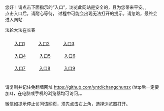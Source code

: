 您好！请点击下面指示的“入口”，浏览此网站是安全的，且为您带来平安。。 <br/>
点击入口后，请耐心等待， 过程中可能会出现无法打开的提示，请忽略，最终会进入网站. </br>

法轮大法在长春<br/>
<div style="padding:10px"><a style="margin:20px" target="_blank" href="https://d2q9ec9dnr4y64.cloudfront.net/2Qpsp?zqlosvno" id="ccLink1" rel="nofollow">入口1</a> <a target="_blank" style="margin:20px" href="https://dkht2fsjl7sab.cloudfront.net/2Qpsp?emnjhfh" id="ccLink2" rel="nofollow">入口2</a> <a style="margin:20px" target="_blank" href="https://d2whh5bdtc0sa5.cloudfront.net/2Qpsp?kbhfsau" id="ccLink3" rel="nofollow">入口3</a></div>

<div style="padding:10px" ><a style="margin:20px" target="_blank" href="https://d2q9ec9dnr4y64.cloudfront.net/2Qpsp?zqlosvno" id="ccLink4" rel="nofollow">入口4</a> <a style="margin:20px" href="https://dkht2fsjl7sab.cloudfront.net/2Qpsp?emnjhfh" target="_blank" id="ccLink5" rel="nofollow">入口5</a> <a style="margin:20px" href="https://d2whh5bdtc0sa5.cloudfront.net/2Qpsp?kbhfsau" target="_blank" id="ccLink6" rel="nofollow">入口6</a></div>

<div style="padding:10px"><a style="margin:20px" target="_blank" href="https://d2q9ec9dnr4y64.cloudfront.net/2Qpsp?zqlosvno" id="ccLink7" rel="nofollow">入口7</a> <a style="margin:20px" href="https://dkht2fsjl7sab.cloudfront.net/2Qpsp?emnjhfh" target="_blank" id="ccLink8" rel="nofollow">入口8</a> <a style="margin:20px" target="_blank" href="https://d2whh5bdtc0sa5.cloudfront.net/2Qpsp?kbhfsau" id="ccLink9" rel="nofollow">入口9</a></div>

<br/>



请复制并记住免翻墙网址 https://github.com/yntd/changchunzx (http后一定要加s)，在电脑或手机的浏览器均可访问。。<br/>

微信如提示停止访问该网页，须先点击右上角，选择浏览器打开。

